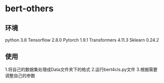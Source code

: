 # bert-others
## 环境

python  3.8
Tensorflow	2.8.0
Pytorch	1.9.1
Transformers	4.11.3
Sklearn	0.24.2

## 使用
1.将自己的数据集处理成Data文件夹下的格式
2.运行bert4cls.py文件
3.根据需要调整自己的参数
